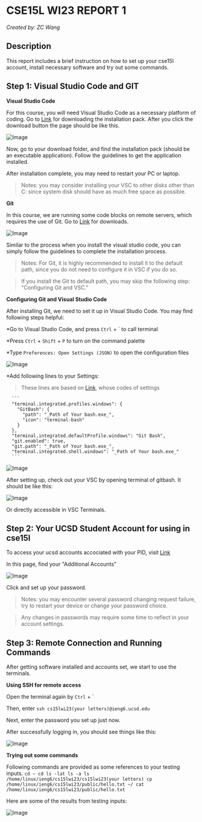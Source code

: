 # **CSE15L WI23 REPORT 1**
  _Created by: ZC Wang_


## Description
  This report includes a brief instruction on how to set up your cse15l account, install necessary software
  and try out some commands.


## Step 1: Visual Studio Code and GIT

**Visual Studio Code**
  
  For this course, you will need Visual Studio Code as a necessary platform of coding.
  Go to [Link](https://code.visualstudio.com/) for downloading the installation pack.
  After you click the download button the page should be like this.
  
  ![Image](Screenshots1/screen1.png)
  
  Now, go to your download folder, and find the installation pack (should be an executable application).
  Follow the guidelines to get the application installed.
  
  After installation complete, you may need to restart your PC or laptop.
  > Notes: you may consider installing your VSC to other disks other than C: since system 
  > disk should have as much free space as possible.


**Git**
  
  In this course, we are running some code blocks on remote servers, which requires the use of Git.
  Go to [Link](https://gitforwindows.org/) for downloads.
  
  ![Image](Screenshots1/screen2.png)
  
  Similar to the process when you install the visual studio code, you can simply follow the guidelines to complete the installation process.
  > Notes: For Git, it is highly recommended to install it to the default path, since you do not need to configure it in VSC if you do so.

  > If you install the Git to default path, you may skip the following step: "Configuring Git and VSC."


**Configuring Git and Visual Studio Code**
  
After installing Git, we need to set it up in Visual Studio Code. You may find following steps helpful:
  
*Go to Visual Studio Code, and press `Ctrl` + ` to call terminal

*Press `Ctrl` + `Shift` + `P` to turn on the command palette

*Type `Preferences: Open Settings (JSON)` to open the configuration files

![Image](Screenshots1/screen3.png)

*Add following lines to your Settings:
>These lines are based on [Link](https://stackoverflow.com/a/73976823), whose codes of settings
      
      ```
      "terminal.integrated.profiles.windows": { 
        "GitBash": {
          "path": "_Path of Your bash.exe_",
          "icon": "terminal-bash"
        }
      },
      "terminal.integrated.defaultProfile.windows": "Git Bash",
      "git.enabled": true,
      "git.path": "_Path of Your bash.exe_",
      "terminal.integrated.shell.windows": "_Path of Your bash.exe_"
      ```
      
![Image](Screenshots1/screen4.png)

After setting up, check out your VSC by opening terminal of gitbash. It should be like this:

![Image](Screenshots1/screen5.png)

Or directly accessible in VSC Terminals.


## Step 2: Your UCSD Student Account for using in cse15l

  To access your ucsd accounts accociated with your PID, visit [Link](https://sdacs.ucsd.edu/~icc/index.php)
  
  In this page, find your "Additional Accounts"
  
  ![Image](Screenshots1/screen6.png)
  
  Click and set up your password.
  
  >Notes: you may encounter several password changing request failure, try to restart your device or change your password choice.

  >Any changes in passwords may require some time to reflect in your account settings.

## Step 3: Remote Connection and Running Commands

  After getting software installed and accounts set, we start to use the terminals.
  
  **Using SSH for remote access**
  
  Open the terminal again by `Ctrl` + `
  
  Then, enter `ssh cs15lwi23(your letters)@ieng6.ucsd.edu`
  
  Next, enter the password you set up just now.
  
  After successfully logging in, you should see things like this:
  
  ![Image](Screenshots1/screen7.png)
  
   **Trying out some commands**
   
  Following commands are provided as some references to your testing inputs.
    ```
    cd ~
    cd
    ls -lat
    ls -a
    ls /home/linux/ieng6/cs15lwi23/cs15lwi23(your letters)
    cp /home/linux/ieng6/cs15lwi23/public/hello.txt ~/
    cat /home/linux/ieng6/cs15lwi23/public/hello.txt
    ```
    
   Here are some of the results from testing inputs:
   
   ![Image](Screenshots1/screen9.png)
